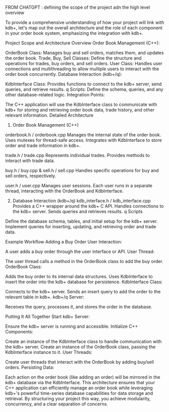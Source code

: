 FROM CHATGPT : defining the scope of the project adn the high level overview 



To provide a comprehensive understanding of how your project will link with kdb+, let's map out the overall architecture and the role of each component in your order book system, emphasizing the integration with kdb+.

Project Scope and Architecture
Overview
Order Book Management (C++):

OrderBook Class: Manages buy and sell orders, matches them, and updates the order book.
Trade, Buy, Sell Classes: Define the structure and operations for trades, buy orders, and sell orders.
User Class: Handles user connections and multithreading to allow multiple users to interact with the order book concurrently.
Database Interaction (kdb+/q):

KdbInterface Class: Provides functions to connect to the kdb+ server, send queries, and retrieve results.
q Scripts: Define the schema, queries, and any other database-related logic.
Integration Points:

The C++ application will use the KdbInterface class to communicate with kdb+ for storing and retrieving order book data, trade history, and other relevant information.
Detailed Architecture
1. Order Book Management (C++)

orderbook.h / orderbook.cpp
Manages the internal state of the order book.
Uses mutexes for thread-safe access.
Integrates with KdbInterface to store order and trade information in kdb+.

trade.h / trade.cpp
Represents individual trades.
Provides methods to interact with trade data.

buy.h / buy.cpp & sell.h / sell.cpp
Handles specific operations for buy and sell orders, respectively.

user.h / user.cpp
Manages user sessions.
Each user runs in a separate thread, interacting with the OrderBook and KdbInterface.

2. Database Interaction (kdb+/q)
kdb_interface.h / kdb_interface.cpp
Provides a C++ wrapper around the kdb+ C API.
Handles connections to the kdb+ server.
Sends queries and retrieves results.
q Scripts

Define the database schema, tables, and initial setup for the kdb+ server.
Implement queries for inserting, updating, and retrieving order and trade data.

Example Workflow
Adding a Buy Order
User Interaction:

A user adds a buy order through the user interface or API.
User Thread:

The user thread calls a method in the OrderBook class to add the buy order.
OrderBook Class:

Adds the buy order to its internal data structures.
Uses KdbInterface to insert the order into the kdb+ database for persistence.
KdbInterface Class:

Connects to the kdb+ server.
Sends an insert query to add the order to the relevant table in kdb+.
kdb+/q Server:

Receives the query, processes it, and stores the order in the database.

Putting It All Together
Start kdb+ Server:

Ensure the kdb+ server is running and accessible.
Initialize C++ Components:

Create an instance of the KdbInterface class to handle communication with the kdb+ server.
Create an instance of the OrderBook class, passing the KdbInterface instance to it.
User Threads:

Create user threads that interact with the OrderBook by adding buy/sell orders.
Persisting Data:

Each action on the order book (like adding an order) will be mirrored in the kdb+ database via the KdbInterface.
This architecture ensures that your C++ application can efficiently manage an order book while leveraging kdb+'s powerful time-series database capabilities for data storage and retrieval. By structuring your project this way, you achieve modularity, concurrency, and a clear separation of concerns.